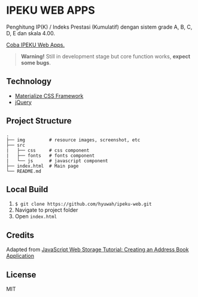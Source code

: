 # IPEKU WEB APPS
Penghitung IP(K) / Indeks Prestasi (Kumulatif) dengan sistem grade A, B, C, D, E dan skala 4.00.

[Coba IPEKU Web Apps.](http://hyuwah.github.io/ipeku-web)

> **Warning!** Still in development stage but core function works, **expect some bugs**.

## Technology
* [Materialize CSS Framework](http://materializecss.com)
* [jQuery](https://jquery.com/)

## Project Structure
```
.
├── img         # resource images, screenshot, etc
├── src          
|   ├── css     # css component
|   ├── fonts   # fonts component
|   └── js      # javascript component
├── index.html  # Main page
└── README.md
```

## Local Build
1. `$ git clone https://github.com/hyuwah/ipeku-web.git`
2. Navigate to project folder
3. Open `index.html`

## Credits
Adapted from [JavaScript Web Storage Tutorial: Creating an Address Book Application](http://www.diveintojavascript.com/tutorials/web-storage-tutorial-creating-an-address-book-application)

## License
MIT
